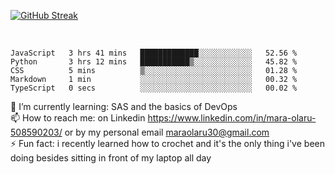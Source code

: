 

[![GitHub Streak](https://streak-stats.demolab.com?user=MaraxD&theme=tokyonight)](https://git.io/streak-stats)
 
 
 <br/>

<!--START_SECTION:waka-->

```text
JavaScript   3 hrs 41 mins   █████████████░░░░░░░░░░░░   52.56 %
Python       3 hrs 12 mins   ███████████▒░░░░░░░░░░░░░   45.82 %
CSS          5 mins          ▒░░░░░░░░░░░░░░░░░░░░░░░░   01.28 %
Markdown     1 min           ░░░░░░░░░░░░░░░░░░░░░░░░░   00.32 %
TypeScript   0 secs          ░░░░░░░░░░░░░░░░░░░░░░░░░   00.02 %
```

<!--END_SECTION:waka-->
<!--[![willianrod's wakatime stats](https://github-readme-stats.vercel.app/api/wakatime?username=MaraxD)](https://github.com/anuraghazra/github-readme-stats)-->

🌱 I’m currently learning: SAS and the basics of DevOps<br/>
📫 How to reach me: on Linkedin https://www.linkedin.com/in/mara-olaru-508590203/ or by my personal email maraolaru30@gmail.com <br/>
⚡ Fun fact: i recently learned how to crochet and it's the only thing i've been doing besides sitting in front of my laptop all day <br/>
 
